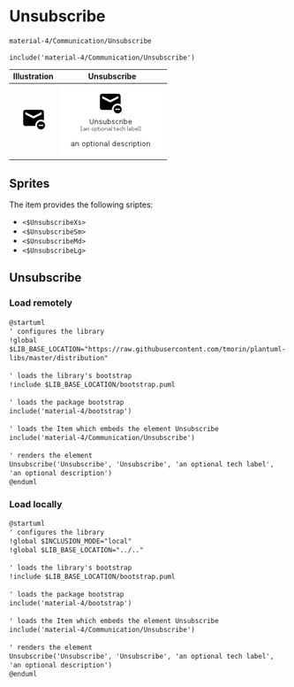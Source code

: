 # Unsubscribe


```text
material-4/Communication/Unsubscribe
```

```text
include('material-4/Communication/Unsubscribe')
```



| Illustration | Unsubscribe |
| :---: | :---: |
| ![illustration for Illustration](../../material-4/Communication/Unsubscribe.png) | ![illustration for Unsubscribe](../../material-4/Communication/Unsubscribe.Local.png) |



## Sprites
The item provides the following sriptes:

- `<$UnsubscribeXs>`
- `<$UnsubscribeSm>`
- `<$UnsubscribeMd>`
- `<$UnsubscribeLg>`





## Unsubscribe

### Load remotely
```plantuml
@startuml
' configures the library
!global $LIB_BASE_LOCATION="https://raw.githubusercontent.com/tmorin/plantuml-libs/master/distribution"

' loads the library's bootstrap
!include $LIB_BASE_LOCATION/bootstrap.puml

' loads the package bootstrap
include('material-4/bootstrap')

' loads the Item which embeds the element Unsubscribe
include('material-4/Communication/Unsubscribe')

' renders the element
Unsubscribe('Unsubscribe', 'Unsubscribe', 'an optional tech label', 'an optional description')
@enduml
```

### Load locally
```plantuml
@startuml
' configures the library
!global $INCLUSION_MODE="local"
!global $LIB_BASE_LOCATION="../.."

' loads the library's bootstrap
!include $LIB_BASE_LOCATION/bootstrap.puml

' loads the package bootstrap
include('material-4/bootstrap')

' loads the Item which embeds the element Unsubscribe
include('material-4/Communication/Unsubscribe')

' renders the element
Unsubscribe('Unsubscribe', 'Unsubscribe', 'an optional tech label', 'an optional description')
@enduml
```

